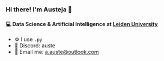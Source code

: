 ### Hi there! I'm Austeja 👋

#### 💻 Data Science & Artificial Intelligence at [Leiden University](https://www.universiteitleiden.nl/en](https://www.universiteitleiden.nl/en/education/study-programmes/bachelor/data-science-and-artificial-intelligence))

- ⚙️ I use `.py`
- 💬 Discord: auste
- 📧 Email me: a.auste@outlook.com
